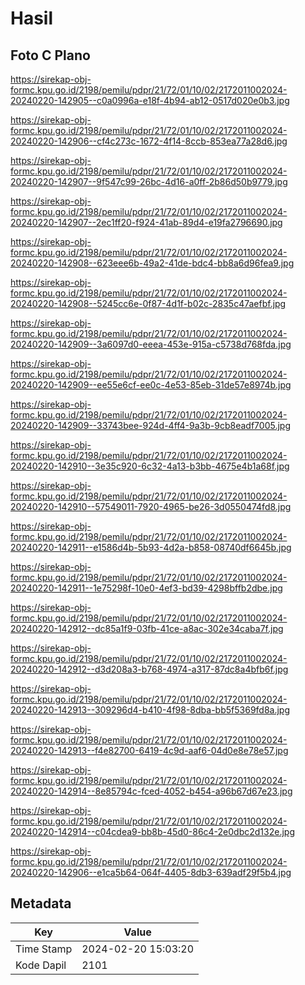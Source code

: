 # Hasil

## Foto C Plano

https://sirekap-obj-formc.kpu.go.id/2198/pemilu/pdpr/21/72/01/10/02/2172011002024-20240220-142905--c0a0996a-e18f-4b94-ab12-0517d020e0b3.jpg

https://sirekap-obj-formc.kpu.go.id/2198/pemilu/pdpr/21/72/01/10/02/2172011002024-20240220-142906--cf4c273c-1672-4f14-8ccb-853ea77a28d6.jpg

https://sirekap-obj-formc.kpu.go.id/2198/pemilu/pdpr/21/72/01/10/02/2172011002024-20240220-142907--9f547c99-26bc-4d16-a0ff-2b86d50b9779.jpg

https://sirekap-obj-formc.kpu.go.id/2198/pemilu/pdpr/21/72/01/10/02/2172011002024-20240220-142907--2ec1ff20-f924-41ab-89d4-e19fa2796690.jpg

https://sirekap-obj-formc.kpu.go.id/2198/pemilu/pdpr/21/72/01/10/02/2172011002024-20240220-142908--623eee6b-49a2-41de-bdc4-bb8a6d96fea9.jpg

https://sirekap-obj-formc.kpu.go.id/2198/pemilu/pdpr/21/72/01/10/02/2172011002024-20240220-142908--5245cc6e-0f87-4d1f-b02c-2835c47aefbf.jpg

https://sirekap-obj-formc.kpu.go.id/2198/pemilu/pdpr/21/72/01/10/02/2172011002024-20240220-142909--3a6097d0-eeea-453e-915a-c5738d768fda.jpg

https://sirekap-obj-formc.kpu.go.id/2198/pemilu/pdpr/21/72/01/10/02/2172011002024-20240220-142909--ee55e6cf-ee0c-4e53-85eb-31de57e8974b.jpg

https://sirekap-obj-formc.kpu.go.id/2198/pemilu/pdpr/21/72/01/10/02/2172011002024-20240220-142909--33743bee-924d-4ff4-9a3b-9cb8eadf7005.jpg

https://sirekap-obj-formc.kpu.go.id/2198/pemilu/pdpr/21/72/01/10/02/2172011002024-20240220-142910--3e35c920-6c32-4a13-b3bb-4675e4b1a68f.jpg

https://sirekap-obj-formc.kpu.go.id/2198/pemilu/pdpr/21/72/01/10/02/2172011002024-20240220-142910--57549011-7920-4965-be26-3d0550474fd8.jpg

https://sirekap-obj-formc.kpu.go.id/2198/pemilu/pdpr/21/72/01/10/02/2172011002024-20240220-142911--e1586d4b-5b93-4d2a-b858-08740df6645b.jpg

https://sirekap-obj-formc.kpu.go.id/2198/pemilu/pdpr/21/72/01/10/02/2172011002024-20240220-142911--1e75298f-10e0-4ef3-bd39-4298bffb2dbe.jpg

https://sirekap-obj-formc.kpu.go.id/2198/pemilu/pdpr/21/72/01/10/02/2172011002024-20240220-142912--dc85a1f9-03fb-41ce-a8ac-302e34caba7f.jpg

https://sirekap-obj-formc.kpu.go.id/2198/pemilu/pdpr/21/72/01/10/02/2172011002024-20240220-142912--d3d208a3-b768-4974-a317-87dc8a4bfb6f.jpg

https://sirekap-obj-formc.kpu.go.id/2198/pemilu/pdpr/21/72/01/10/02/2172011002024-20240220-142913--309296d4-b410-4f98-8dba-bb5f5369fd8a.jpg

https://sirekap-obj-formc.kpu.go.id/2198/pemilu/pdpr/21/72/01/10/02/2172011002024-20240220-142913--f4e82700-6419-4c9d-aaf6-04d0e8e78e57.jpg

https://sirekap-obj-formc.kpu.go.id/2198/pemilu/pdpr/21/72/01/10/02/2172011002024-20240220-142914--8e85794c-fced-4052-b454-a96b67d67e23.jpg

https://sirekap-obj-formc.kpu.go.id/2198/pemilu/pdpr/21/72/01/10/02/2172011002024-20240220-142914--c04cdea9-bb8b-45d0-86c4-2e0dbc2d132e.jpg

https://sirekap-obj-formc.kpu.go.id/2198/pemilu/pdpr/21/72/01/10/02/2172011002024-20240220-142906--e1ca5b64-064f-4405-8db3-639adf29f5b4.jpg


## Metadata

| Key        | Value               |
| ---------- | ------------------- |
| Time Stamp | 2024-02-20 15:03:20 |
| Kode Dapil | 2101                |



